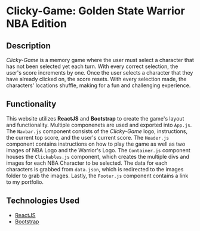 # Clicky-Game: Golden State Warrior NBA Edition

## Description
*Clicky-Game* is a memory game where the user must select a character that has not been selected yet each turn. With every correct selection, the user's score increments by one. Once the user selects a character that they have already clicked on, the score resets. With every selection made, the characters' locations shuffle, making for a fun and challenging experience.




## Functionality
This website utilizes **ReactJS** and **Bootstrap** to create the game's layout and functionality. Multiple componenets are used and exported into `App.js`. The `Navbar.js` component consists of the *Clicky-Game* logo, instructions, the current top score, and the user's current score. The `Header.js` component contains instructions on how to play the game as well as two images of NBA Logo and the Warrior's Logo. The `Container.js` component houses the `Clickables.js` component, which creates the multiple divs and images for each NBA Character to be selected. The data for each characters is grabbed from `data.json`, which is redirected to the images folder to grab the images. Lastly, the `Footer.js` component contains a link to my portfolio. 


## Technologies Used
- [ReactJS](https://reactjs.org/)
- [Bootstrap](https://getbootstrap.com/)

